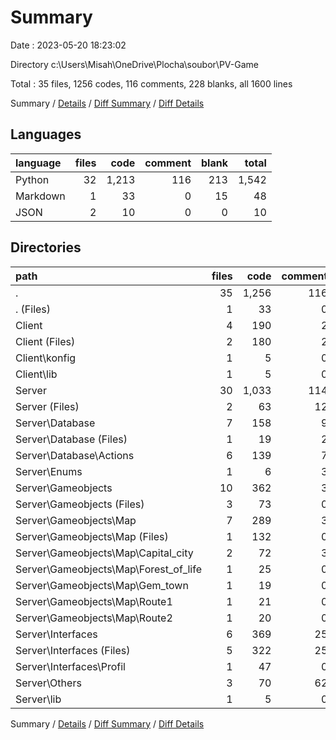 # Summary

Date : 2023-05-20 18:23:02

Directory c:\\Users\\Misah\\OneDrive\\Plocha\\soubor\\PV-Game

Total : 35 files,  1256 codes, 116 comments, 228 blanks, all 1600 lines

Summary / [Details](details.md) / [Diff Summary](diff.md) / [Diff Details](diff-details.md)

## Languages
| language | files | code | comment | blank | total |
| :--- | ---: | ---: | ---: | ---: | ---: |
| Python | 32 | 1,213 | 116 | 213 | 1,542 |
| Markdown | 1 | 33 | 0 | 15 | 48 |
| JSON | 2 | 10 | 0 | 0 | 10 |

## Directories
| path | files | code | comment | blank | total |
| :--- | ---: | ---: | ---: | ---: | ---: |
| . | 35 | 1,256 | 116 | 228 | 1,600 |
| . (Files) | 1 | 33 | 0 | 15 | 48 |
| Client | 4 | 190 | 2 | 21 | 213 |
| Client (Files) | 2 | 180 | 2 | 20 | 202 |
| Client\\konfig | 1 | 5 | 0 | 0 | 5 |
| Client\\lib | 1 | 5 | 0 | 1 | 6 |
| Server | 30 | 1,033 | 114 | 192 | 1,339 |
| Server (Files) | 2 | 63 | 12 | 11 | 86 |
| Server\\Database | 7 | 158 | 9 | 21 | 188 |
| Server\\Database (Files) | 1 | 19 | 2 | 3 | 24 |
| Server\\Database\\Actions | 6 | 139 | 7 | 18 | 164 |
| Server\\Enums | 1 | 6 | 3 | 2 | 11 |
| Server\\Gameobjects | 10 | 362 | 3 | 70 | 435 |
| Server\\Gameobjects (Files) | 3 | 73 | 0 | 17 | 90 |
| Server\\Gameobjects\\Map | 7 | 289 | 3 | 53 | 345 |
| Server\\Gameobjects\\Map (Files) | 1 | 132 | 0 | 28 | 160 |
| Server\\Gameobjects\\Map\\Capital_city | 2 | 72 | 3 | 15 | 90 |
| Server\\Gameobjects\\Map\\Forest_of_life | 1 | 25 | 0 | 3 | 28 |
| Server\\Gameobjects\\Map\\Gem_town | 1 | 19 | 0 | 2 | 21 |
| Server\\Gameobjects\\Map\\Route1 | 1 | 21 | 0 | 3 | 24 |
| Server\\Gameobjects\\Map\\Route2 | 1 | 20 | 0 | 2 | 22 |
| Server\\Interfaces | 6 | 369 | 25 | 73 | 467 |
| Server\\Interfaces (Files) | 5 | 322 | 25 | 63 | 410 |
| Server\\Interfaces\\Profil | 1 | 47 | 0 | 10 | 57 |
| Server\\Others | 3 | 70 | 62 | 14 | 146 |
| Server\\lib | 1 | 5 | 0 | 1 | 6 |

Summary / [Details](details.md) / [Diff Summary](diff.md) / [Diff Details](diff-details.md)